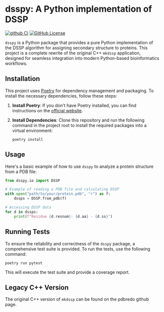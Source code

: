 # dsspy: A Python implementation of DSSP

[![github CI](https://github.com/pdb-redo/dssp/actions/workflows/cmake-multi-platform.yml/badge.svg)](https://github.com/pdb-redo/dssp/actions)
[![GitHub License](https://img.shields.io/github/license/pdb-redo/dssp)](https://github.com/pdb-redo/dssp/LICENSE)

`dsspy` is a Python package that provides a pure Python implementation of the DSSP algorithm for assigning secondary structure to proteins. This project is a complete rewrite of the original C++ `mkdssp` application, designed for seamless integration into modern Python-based bioinformatics workflows.

## Installation

This project uses [Poetry](https://python-poetry.org/) for dependency management and packaging. To install the necessary dependencies, follow these steps:

1.  **Install Poetry**:
    If you don't have Poetry installed, you can find instructions on the [official website](https://python-poetry.org/docs/#installation).

2.  **Install Dependencies**:
    Clone this repository and run the following command in the project root to install the required packages into a virtual environment:
    ```console
    poetry install
    ```

## Usage

Here's a basic example of how to use `dsspy` to analyze a protein structure from a PDB file:

```python
from dsspy.io import DSSP

# Example of reading a PDB file and calculating DSSP
with open("path/to/your/protein.pdb", "r") as f:
    dssps = DSSP.from_pdb(f)

# Accessing DSSP data
for d in dssps:
    print(f"Residue {d.resnum}: {d.aa} - {d.ss}")

```

## Running Tests

To ensure the reliability and correctness of the `dsspy` package, a comprehensive test suite is provided. To run the tests, use the following command:

```console
poetry run pytest
```

This will execute the test suite and provide a coverage report.

## Legacy C++ Version

The original C++ version of `mkdssp` can be found on the pdbredo github page.
